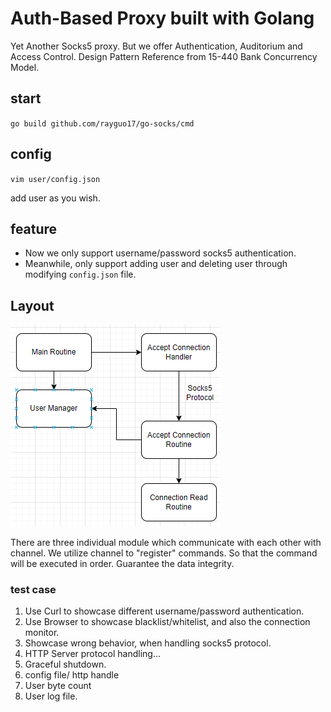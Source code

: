 # Auth-Based Proxy built with Golang

Yet Another Socks5 proxy. But we offer Authentication, Auditorium and Access Control. Design Pattern Reference from 
15-440 Bank Concurrency Model.

## start
``go build github.com/rayguo17/go-socks/cmd``

## config
``vim user/config.json``

add user as you wish.

## feature

* Now we only support username/password socks5 authentication.
* Meanwhile, only support adding user and deleting user
  through
  modifying ``config.json`` file.

## Layout
![proxy_layout](img/proxy_layout.png)

There are three individual module which communicate with each other with channel.
We utilize channel to "register" commands. So that the command will be executed in order. Guarantee the data integrity.

### test case

1. Use Curl to showcase different username/password authentication.
2. Use Browser to showcase blacklist/whitelist, and also the connection monitor.
3. Showcase wrong behavior, when handling socks5 protocol.
4. HTTP Server protocol handling...
5. Graceful shutdown.
6. config file/ http handle 
7. User byte count
8. User log file.

